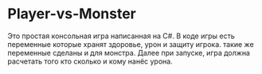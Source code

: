 # Player-vs-Monster
Это простая консольная игра написанная на С#. В коде игры есть переменные которые хранят здоровье, урон и защиту игрока. такие же переменные сделаны и для монстра. Далее при запуске, игра должна расчетать того кто сколько и кому нанёс урона. 
